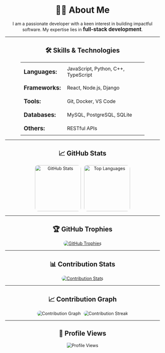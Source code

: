<div align="center">
  
# 👨‍💻 About Me

I am a passionate developer with a keen interest in building impactful software. My expertise lies in **full-stack development**.

---

## 🛠️ Skills & Technologies

<table>
  <tr>
    <td><strong>Languages:</strong></td>
    <td>JavaScript, Python, C++, TypeScript</td>
  </tr>
  <tr>
    <td><strong>Frameworks:</strong></td>
    <td>React, Node.js, Django</td>
  </tr>
  <tr>
    <td><strong>Tools:</strong></td>
    <td>Git, Docker, VS Code</td>
  </tr>
  <tr>
    <td><strong>Databases:</strong></td>
    <td>MySQL, PostgreSQL, SQLite</td>
  </tr>
  <tr>
    <td><strong>Others:</strong></td>
    <td>RESTful APIs</td>
  </tr>
</table>

---

## 📈 GitHub Stats

<div style="display: flex; justify-content: center; gap: 10px;">
  <img src="https://github-readme-stats.vercel.app/api?username=MD-Jafor-Sadek-Khan&show_icons=true&theme=ayu_mirage&hide_border=true&bg_color=00000000" alt="GitHub Stats" height="150px" style="border-radius: 10px; transition: transform 0.3s;" />
  <img src="https://github-readme-stats.vercel.app/api/top-langs/?username=MD-Jafor-Sadek-Khan&layout=compact&theme=ayu_mirage&hide_border=true&bg_color=00000000" alt="Top Languages" height="150px" style="border-radius: 10px; transition: transform 0.3s;" />
</div>

---

## 🏆 GitHub Trophies

<a href="https://github.com/ryo-ma/github-profile-trophy">
  <img src="https://github-profile-trophy.vercel.app/?username=MD-Jafor-Sadek-Khan&theme=onedark&no-bg=true&no-frame=true" alt="GitHub Trophies" style="border-radius: 10px; transition: transform 0.3s;" />
</a>

---

## 📊 Contribution Stats

<a href="https://github.com/MD-Jafor-Sadek-Khan/github-contributor-stats">
  <img src="https://github-contributor-stats.vercel.app/api?username=MD-Jafor-Sadek-Khan&theme=ayu_mirage&hide_border=true&bg_color=00000000" alt="Contribution Stats" style="border-radius: 10px; transition: transform 0.3s;" />
</a>

---

## 📈 Contribution Graph

<div style="display: flex; justify-content: center; gap: 10px;">
  <img src="https://github-readme-activity-graph.vercel.app/graph?username=MD-Jafor-Sadek-Khan&theme=react-dark&bg_color=00000000&color=58a6ff&line=58a6ff&point=ffffff&hide_border=true" alt="Contribution Graph" style="border-radius: 10px; transition: transform 0.3s;" />
  <img src="https://github-readme-streak-stats.herokuapp.com/?user=MD-Jafor-Sadek-Khan&theme=ayu_mirage&hide_border=true&background=00000000" alt="Contribution Streak" style="border-radius: 10px; transition: transform 0.3s;" />
</div>

---

## 👀 Profile Views

![Profile Views](https://komarev.com/ghpvc/?username=MD-Jafor-Sadek-Khan&color=blue&style=flat-square)

</div>

<!-- Hover effects using inline CSS within style tags -->
<style>
  img:hover {
    transform: scale(1.1);
  }
  a:hover img {
    transform: scale(1.1);
  }
  table {
    width: 80%;
    margin: 0 auto;
    border-collapse: collapse;
  }
  td {
    padding: 10px;
    text-align: left;
  }
  strong {
    font-size: 1.2em;
  }
</style>
